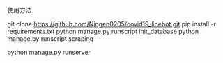 使用方法

git clone https://github.com/Ningen0205/covid19_linebot.git
pip install -r requirements.txt
python manage.py runscript init_database
python manage.py runscript scraping

python manage.py runserver